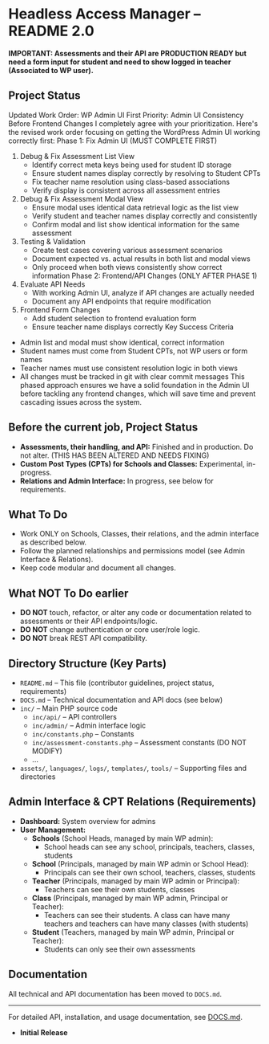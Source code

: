 # Headless Access Manager – README 2.0

**IMPORTANT: Assessments and their API are PRODUCTION READY but need a form input for student and need to show logged in teacher (Associated to WP user).**

## Project Status
Updated Work Order: WP Admin UI First
Priority: Admin UI Consistency Before Frontend Changes
I completely agree with your prioritization. Here's the revised work order focusing on getting the WordPress Admin UI working correctly first:
Phase 1: Fix Admin UI (MUST COMPLETE FIRST)
1. Debug & Fix Assessment List View
    * Identify correct meta keys being used for student ID storage
    * Ensure student names display correctly by resolving to Student CPTs
    * Fix teacher name resolution using class-based associations
    * Verify display is consistent across all assessment entries
2. Debug & Fix Assessment Modal View
    * Ensure modal uses identical data retrieval logic as the list view
    * Verify student and teacher names display correctly and consistently
    * Confirm modal and list show identical information for the same assessment
3. Testing & Validation
    * Create test cases covering various assessment scenarios
    * Document expected vs. actual results in both list and modal views
    * Only proceed when both views consistently show correct information
Phase 2: Frontend/API Changes (ONLY AFTER PHASE 1)
1. Evaluate API Needs
    * With working Admin UI, analyze if API changes are actually needed
    * Document any API endpoints that require modification
2. Frontend Form Changes
    * Add student selection to frontend evaluation form
    * Ensure teacher name displays correctly
Key Success Criteria
* Admin list and modal must show identical, correct information
* Student names must come from Student CPTs, not WP users or form names
* Teacher names must use consistent resolution logic in both views
* All changes must be tracked in git with clear commit messages
This phased approach ensures we have a solid foundation in the Admin UI before tackling any frontend changes, which will save time and prevent cascading issues across the system.



## Before the current job, Project Status
- **Assessments, their handling, and API:** Finished and in production. Do not alter. (THIS HAS BEEN ALTERED AND NEEDS FIXING)
- **Custom Post Types (CPTs) for Schools and Classes:** Experimental, in-progress.
- **Relations and Admin Interface:** In progress, see below for requirements.

## What To Do
- Work ONLY on Schools, Classes, their relations, and the admin interface as described below.
- Follow the planned relationships and permissions model (see Admin Interface & Relations).
- Keep code modular and document all changes.

## What NOT To Do earlier
- **DO NOT** touch, refactor, or alter any code or documentation related to assessments or their API endpoints/logic.
- **DO NOT** change authentication or core user/role logic.
- **DO NOT** break REST API compatibility.






## Directory Structure (Key Parts)
- `README.md` – This file (contributor guidelines, project status, requirements)
- `DOCS.md` – Technical documentation and API docs (see below)
- `inc/` – Main PHP source code
  - `inc/api/` – API controllers
  - `inc/admin/` – Admin interface logic
  - `inc/constants.php` – Constants
  - `inc/assessment-constants.php` – Assessment constants (DO NOT MODIFY)
  - ...
- `assets/`, `languages/`, `logs/`, `templates/`, `tools/` – Supporting files and directories

## Admin Interface & CPT Relations (Requirements)
- **Dashboard:** System overview for admins
- **User Management:**
  - **Schools** (School Heads, managed by main WP admin):
    - School heads can see any school, principals, teachers, classes, students
  - **School** (Principals, managed by main WP admin or School Head):
    - Principals can see their own school, teachers, classes, students
  - **Teacher** (Principals, managed by main WP admin or Principal):
    - Teachers can see their own students, classes
  - **Class** (Principals, managed by main WP admin, Principal or Teacher):
    - Teachers can see their students. A class can have many teachers and teachers can have many classes (with students)
  - **Student** (Teachers, managed by main WP admin, Principal or Teacher):
    - Students can only see their own assessments

## Documentation
All technical and API documentation has been moved to `DOCS.md`.

---

For detailed API, installation, and usage documentation, see [DOCS.md](./DOCS.md).

- **Initial Release**
